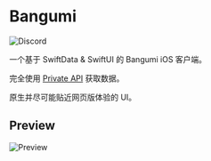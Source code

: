 # Bangumi

![Discord](https://img.shields.io/discord/1242773296521416735)

一个基于 SwiftData & SwiftUI 的 Bangumi iOS 客户端。

完全使用 [Private API](https://github.com/bangumi/server-private) 获取数据。

原生并尽可能贴近网页版体验的 UI。

## Preview

![Preview](https://p.sda1.dev/23/53f5d0d95a81a3975c4dc710086084a8/preview-min.png)
